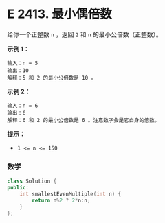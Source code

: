 # E 2413. 最小偶倍数

给你一个正整数 `n` ，返回 `2` 和 `n` 的最小公倍数（正整数）。

 

**示例 1：**

```
输入：n = 5
输出：10
解释：5 和 2 的最小公倍数是 10 。
```

**示例 2：**

```
输入：n = 6
输出：6
解释：6 和 2 的最小公倍数是 6 。注意数字会是它自身的倍数。
```

 

**提示：**

- `1 <= n <= 150`



### 数学

```cpp
class Solution {
public:
    int smallestEvenMultiple(int n) {
        return n%2 ? 2*n:n;
    }
};
```
